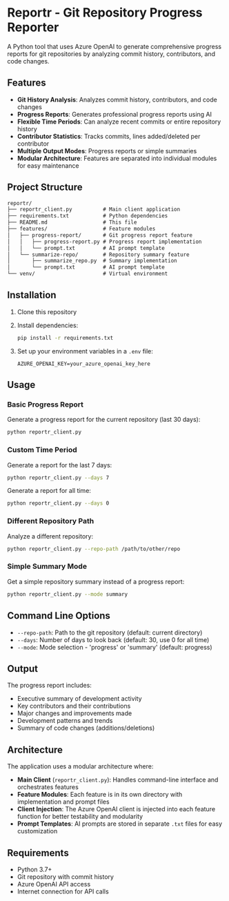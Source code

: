 # Reportr - Git Repository Progress Reporter

A Python tool that uses Azure OpenAI to generate comprehensive progress reports for git repositories by analyzing commit history, contributors, and code changes.

## Features

- **Git History Analysis**: Analyzes commit history, contributors, and code changes
- **Progress Reports**: Generates professional progress reports using AI
- **Flexible Time Periods**: Can analyze recent commits or entire repository history
- **Contributor Statistics**: Tracks commits, lines added/deleted per contributor
- **Multiple Output Modes**: Progress reports or simple summaries
- **Modular Architecture**: Features are separated into individual modules for easy maintenance

## Project Structure

``` txt
reportr/
├── reportr_client.py          # Main client application
├── requirements.txt           # Python dependencies
├── README.md                  # This file
├── features/                  # Feature modules
│   ├── progress-report/       # Git progress report feature
│   │   ├── progress-report.py # Progress report implementation
│   │   └── prompt.txt         # AI prompt template
│   └── summarize-repo/        # Repository summary feature
│       ├── summarize_repo.py  # Summary implementation
│       └── prompt.txt         # AI prompt template
└── venv/                      # Virtual environment
```

## Installation

1. Clone this repository
2. Install dependencies:

   ```bash
   pip install -r requirements.txt
   ```

3. Set up your environment variables in a `.env` file:

   ```
   AZURE_OPENAI_KEY=your_azure_openai_key_here
   ```

## Usage

### Basic Progress Report

Generate a progress report for the current repository (last 30 days):

```bash
python reportr_client.py
```

### Custom Time Period

Generate a report for the last 7 days:

```bash
python reportr_client.py --days 7
```

Generate a report for all time:

```bash
python reportr_client.py --days 0
```

### Different Repository Path

Analyze a different repository:

```bash
python reportr_client.py --repo-path /path/to/other/repo
```

### Simple Summary Mode

Get a simple repository summary instead of a progress report:

```bash
python reportr_client.py --mode summary
```

## Command Line Options

- `--repo-path`: Path to the git repository (default: current directory)
- `--days`: Number of days to look back (default: 30, use 0 for all time)
- `--mode`: Mode selection - 'progress' or 'summary' (default: progress)

## Output

The progress report includes:

- Executive summary of development activity
- Key contributors and their contributions
- Major changes and improvements made
- Development patterns and trends
- Summary of code changes (additions/deletions)

## Architecture

The application uses a modular architecture where:

- **Main Client** (`reportr_client.py`): Handles command-line interface and orchestrates features
- **Feature Modules**: Each feature is in its own directory with implementation and prompt files
- **Client Injection**: The Azure OpenAI client is injected into each feature function for better testability and modularity
- **Prompt Templates**: AI prompts are stored in separate `.txt` files for easy customization

## Requirements

- Python 3.7+
- Git repository with commit history
- Azure OpenAI API access
- Internet connection for API calls
